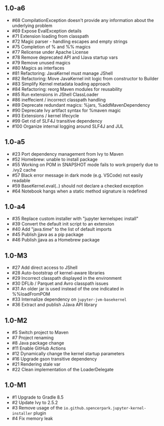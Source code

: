 ## 1.0-a6

* #68 CompilationException doesn't provide any information about the underlying problem
* #69 Expose EvalException details
* #71 Extension loading from classpath
* #72 Magic parser - handling escapes and empty strings
* #75 Completion of % and %% magics
* #77 Relicense under Apache License
* #78 Remove deprecated API and IJava startup vars
* #79 Remove unused magics
* #80 Magics as interfaces
* #81 Refactoring: JavaKernel must manage JShell
* #82 Refactoring: Move JavaKernel init logic from constructor to Builder
* #83 Simplify Kernel metadata loading approach
* #84 Refactoring: reorg Maven modules for reusability
* #85 Run extensions in JShell ClassLoader
* #86 ineffecient / incorrect classpath handling
* #89 Deprecate redundant magics: %jars, %addMavenDependency
* #90 Deprecate Ivy artifact syntax for %maven magic
* #93 Extensions / kernel lifecycle
* #99 Get rid of SLF4J transitive dependency
* #100 Organize internal logging around SLF4J and JUL

## 1.0-a5

* #23 Port dependency management from Ivy to Maven 
* #52 Homebrew: unable to install package 
* #55 Working on POM in SNAPSHOT mode fails to work properly due to .ivy2 cache 
* #57 Black error message in dark mode (e.g. VSCode) not easily readable
* #59 BaseKernel.eval(..) should not declare a checked exception
* #64 Notebook hangs when a static method signature is redefined

## 1.0-a4

* #35 Replace custom installer with "jupyter kernelspec install" 
* #39 Convert the default init script to an extension 
* #40 Add "java.time" to the list of default imports
* #45 Publish jjava as a pip package
* #46 Publish jjava as a Homebrew package

## 1.0-M3

* #27 Add direct access to JShell
* #28 Auto-bootstrap of kernel-aware libraries 
* #29 Incorrect classpath displayed in the environment 
* #30 DFLib / Parquet and Avro classpath issues 
* #31 An older jar is used instead of the one indicated in %%loadFromPOM 
* #33 Internalize dependency on `jupyter-jvm-basekernel` 
* #36 Extract and publish JJava API library

## 1.0-M2

* #5 Switch project to Maven 
* #7 Project renaming
* #8 Java package change 
* #11 Enable GitHub Actions 
* #12 Dynamically change the kernel startup parameters
* #16 Upgrade gson transitive dependency 
* #21 Rendering stale var
* #22 Clean implementation of the LoaderDelegate

## 1.0-M1

* #1 Upgrade to Gradle 8.5
* #2 Update Ivy to 2.5.2
* #3 Remove usage of the `io.github.spencerpark.jupyter-kernel-installer` plugin
* #4 Fix memory leak
